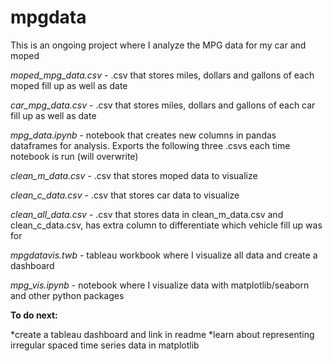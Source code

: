 # mpgdata

This is an ongoing project where I analyze the MPG data for my car and moped

*moped_mpg_data.csv* - .csv that stores miles, dollars and gallons of each moped fill up as well as date 

*car_mpg_data.csv* - .csv that stores miles, dollars and gallons of each car fill up as well as date 

*mpg_data.ipynb* - notebook that creates new columns in pandas dataframes for analysis. Exports the following three .csvs each time notebook is run (will overwrite)

*clean_m_data.csv* - .csv that stores moped data to visualize

*clean_c_data.csv* - .csv that stores car data to visualize

*clean_all_data.csv* - .csv that stores data in clean_m_data.csv and clean_c_data.csv, has extra column to differentiate which vehicle fill up was for

*mpgdatavis.twb* - tableau workbook where I visualize all data and create a dashboard

*mpg_vis.ipynb* - notebook where I visualize data with matplotlib/seaborn and other python packages

**To do next:**

*create a tableau dashboard and link in readme
*learn about representing irregular spaced time series data in matplotlib